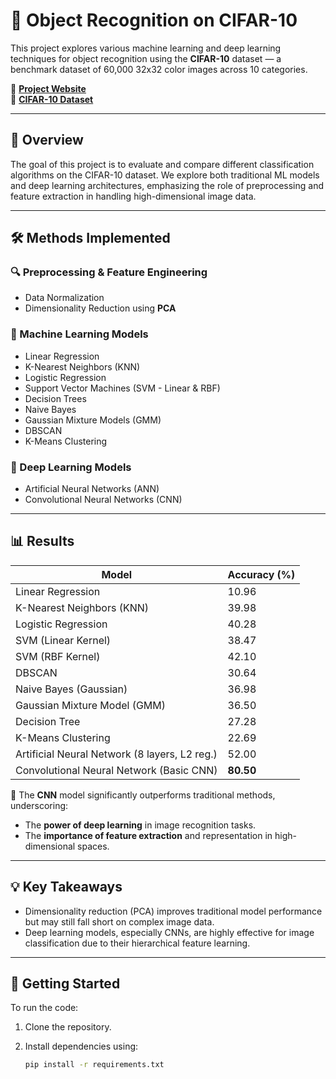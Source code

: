 # 🧠 Object Recognition on CIFAR-10

This project explores various machine learning and deep learning techniques for object recognition using the **CIFAR-10** dataset — a benchmark dataset of 60,000 32x32 color images across 10 categories.

🔗 **[Project Website](https://aaryanagrawal96.github.io/object-recognition-home/)**  
📂 **[CIFAR-10 Dataset](https://www.cs.toronto.edu/~kriz/cifar.html)**

---

## 📌 Overview

The goal of this project is to evaluate and compare different classification algorithms on the CIFAR-10 dataset. We explore both traditional ML models and deep learning architectures, emphasizing the role of preprocessing and feature extraction in handling high-dimensional image data.

---

## 🛠️ Methods Implemented

### 🔍 Preprocessing & Feature Engineering
- Data Normalization
- Dimensionality Reduction using **PCA**

### 🧪 Machine Learning Models
- Linear Regression
- K-Nearest Neighbors (KNN)  
- Logistic Regression  
- Support Vector Machines (SVM - Linear & RBF)  
- Decision Trees  
- Naive Bayes  
- Gaussian Mixture Models (GMM)  
- DBSCAN  
- K-Means Clustering  

### 🤖 Deep Learning Models
- Artificial Neural Networks (ANN)  
- Convolutional Neural Networks (CNN)

---

## 📊 Results

| Model                                          | Accuracy (%) |
|------------------------------------------------|--------------|
| Linear Regression                              | 10.96        |
| K-Nearest Neighbors (KNN)                      | 39.98        |
| Logistic Regression                            | 40.28        |
| SVM (Linear Kernel)                            | 38.47        |
| SVM (RBF Kernel)                               | 42.10        |
| DBSCAN                                         | 30.64        |
| Naive Bayes (Gaussian)                         | 36.98        |
| Gaussian Mixture Model (GMM)                   | 36.50        |
| Decision Tree                                  | 27.28        |
| K-Means Clustering                             | 22.69        |
| Artificial Neural Network (8 layers, L2 reg.)  | 52.00        |
| Convolutional Neural Network (Basic CNN)       | **80.50**     |

📌 The **CNN** model significantly outperforms traditional methods, underscoring:
- The **power of deep learning** in image recognition tasks.
- The **importance of feature extraction** and representation in high-dimensional spaces.

---

## 💡 Key Takeaways

- Dimensionality reduction (PCA) improves traditional model performance but may still fall short on complex image data.
- Deep learning models, especially CNNs, are highly effective for image classification due to their hierarchical feature learning.

---

## 🚀 Getting Started

To run the code:
1. Clone the repository.
2. Install dependencies using:

   ```bash
   pip install -r requirements.txt
